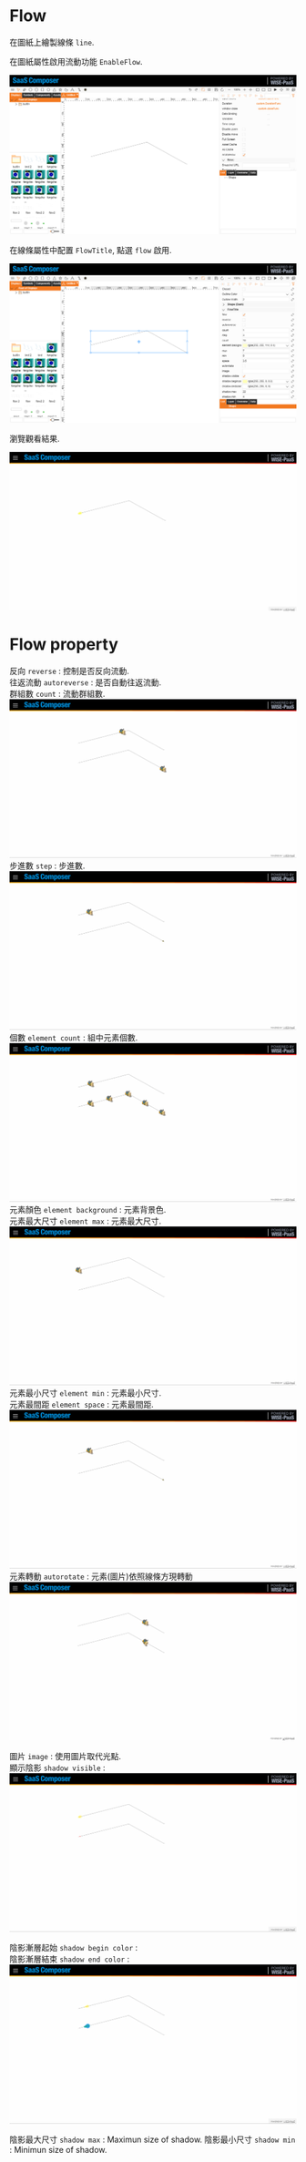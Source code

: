 # Flow  

在圖紙上繪製線條 `line`.

在圖紙屬性啟用流動功能 `EnableFlow`.

![flow_01.png](f_01.png)  

在線條屬性中配置 `FlowTitle`, 點選 `flow` 啟用.

![flow_02.png](f_02.png)  

瀏覽觀看結果.  

![flow_03.gif](f_03.gif)  

# Flow property

反向 `reverse` : 控制是否反向流動.  
往返流動 `autoreverse` : 是否自動往返流動.  
群組數 `count` : 流動群組數.  
![flow_06.gif](f_04.gif)  
步進數 `step` : 步進數.  
![flow_07.gif](f_05.gif)  
個數 `element count` : 組中元素個數.  
![flow_05.gif](f_06.gif)  
元素顏色 `element background` : 元素背景色.  
元素最大尺寸 `element max` : 元素最大尺寸.  
![flow_08.gif](f_07.gif)  
元素最小尺寸 `element min` : 元素最小尺寸.  
元素最間距 `element space` : 元素最間距.  
![flow_07.gif](f_08.gif)  
元素轉動 `autorotate` : 元素(圖片)依照線條方現轉動  
![flow_04.gif](f_09.gif)  

圖片 `image` : 使用圖片取代光點.  
顯示陰影 `shadow visible` :   
![flow_09.gif](f_10.gif)  

陰影漸層起始 `shadow begin color` :   
陰影漸層結束 `shadow end color` :   
![flow_10.gif](f_11.gif)  

陰影最大尺寸 `shadow max` : Maximun size of shadow. 
陰影最小尺寸 `shadow min` : Minimun size of shadow. 